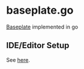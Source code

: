 # baseplate.go
[Baseplate](https://github.com/reddit/baseplate.py) implemented in go

## IDE/Editor Setup

See [here](Editor.md).
